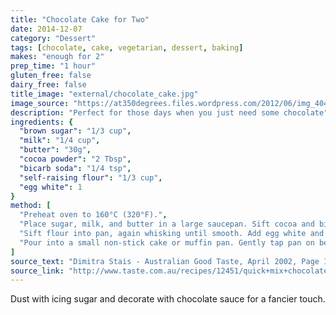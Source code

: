 ```yaml
---
title: "Chocolate Cake for Two"
date: 2014-12-07
category: "Dessert"
tags: [chocolate, cake, vegetarian, dessert, baking]
makes: "enough for 2"
prep_time: "1 hour"
gluten_free: false
dairy_free: false
title_image: "external/chocolate_cake.jpg"
image_source: "https://at350degrees.files.wordpress.com/2012/06/img_4048.jpg"
description: "Perfect for those days when you just need some chocolate"
ingredients: {
  "brown sugar": "1/3 cup",
  "milk": "1/4 cup",
  "butter": "30g",
  "cocoa powder": "2 Tbsp",
  "bicarb soda": "1/4 tsp",
  "self-raising flour": "1/3 cup",
  "egg white": 1
}
method: [
  "Preheat oven to 160°C (320°F).",
  "Place sugar, milk, and butter in a large saucepan. Sift cocoa and bicarbonate of soda over mixture. Place over a medium-low heat and use a whisk to stir until smooth. Remove pan from heat and set aside to cool for 5 min.",
  "Sift flour into pan, again whisking until smooth. Add egg white and stir until well combined.",
  "Pour into a small non-stick cake or muffin pan. Gently tap pan on bench to remove air bubbles. Bake for 25 minutes, or until a skewer inserted comes out clean. Set aside for 2 min, before serving."
]
source_text: "Dimitra Stais - Australian Good Taste, April 2002, Page 16"
source_link: "http://www.taste.com.au/recipes/12451/quick+mix+chocolate+cake"
---
```

Dust with icing sugar and decorate with chocolate sauce for a fancier touch.
